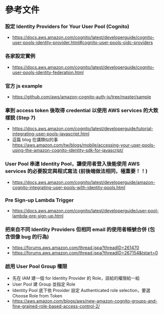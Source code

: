 # 參考文件

### 設定 Identity Providers for Your User Pool (Cognito)
- https://docs.aws.amazon.com/cognito/latest/developerguide/cognito-user-pools-identity-provider.html#cognito-user-pools-oidc-providers

### 各家設定實例
- https://docs.aws.amazon.com/cognito/latest/developerguide/cognito-user-pools-identity-federation.html

### 官方 js example
- https://github.com/aws/amazon-cognito-auth-js/tree/master/sample

### 拿到 access token 後取得 credential 以使用 AWS services 的大致樣貌 (Step 7)
- https://docs.aws.amazon.com/cognito/latest/developerguide/tutorial-integrating-user-pools-javascript.html
- 這篇 blog 在講類似的事 https://aws.amazon.com/tw/blogs/mobile/accessing-your-user-pools-using-the-amazon-cognito-identity-sdk-for-javascript/

### User Pool 串連 Identity Pool，讓使用者登入後能使用 AWS services 的必要設定與程式寫法 (前後端做法相同，極重要！！)
- https://docs.aws.amazon.com/cognito/latest/developerguide/amazon-cognito-integrating-user-pools-with-identity-pools.html

### Pre Sign-up Lambda Trigger
- https://docs.aws.amazon.com/cognito/latest/developerguide/user-pool-lambda-pre-sign-up.html

### 把來自不同 Identity Providers 但相同 email 的使用者帳號合併 (包含很像 bug 的行為)
- https://forums.aws.amazon.com/thread.jspa?threadID=261470
- https://forums.aws.amazon.com/thread.jspa?threadID=267154&tstart=0

### 啟用 User Pool Group 權限
- 先在 IAM 建一個 for Identity Provider 的 Role，該給的權限給一給
- User Pool 建 Group 並指定 Role
- Identity Pool 底下依 Provider 設定 Authenticated role selection，要選 Choose Role from Token
- https://aws.amazon.com/blogs/aws/new-amazon-cognito-groups-and-fine-grained-role-based-access-control-2/
